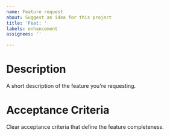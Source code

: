 ```yaml
---
name: Feature request
about: Suggest an idea for this project
title: 'Feat: '
labels: enhancement
assignees: ''

---
```


# Description

A short description of the feature you're requesting.

# Acceptance Criteria

Clear acceptance criteria that define the feature completeness.
